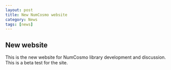 ```yaml
---
layout: post
title: New NumCosmo website
category: News
tags: [news]
---
```


## New website

This is the new website for NumCosmo library development and discussion.
This is a beta test for the site.